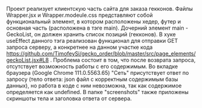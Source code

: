 Проект реализует клиентскую часть сайта для заказа гекконов. Файлы Wrapper.jsx и Wrapper.modeule.css представляют собой функциональный элемент, в котором расположены хедер, футер и основная часть (расположена в тэге main).
Дочерний элемент main - GeckoList, он должен хранить список позиций (гекконов). В хуке useEffect данного тэга реализован функционал для отправки GET запроса серверу, а конкретнее на данном участке кода https://github.com/TimofeySi/gecko_order/blob/master/src/page_elements/geckoList.jsx#L8 .
Проблема состоит в том, что после возврата запроса, отсутствует возможность работы с его содержимым. Во вкладке браузера (Google Chrome 111.0.5563.65) "Сеть" присутствует ответ по запросу (тело ответа: json файл с корректным содержимым базы данных), но работа в коде с ним невозможна, так как содержимое определяется как undefined.
В папке "screenshots" также приложены скриншоты тела и заголовка ответа от сервера.
